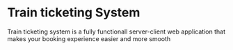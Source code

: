 # Train ticketing System

Train ticketing system is a fully functionall server-client web application that makes your booking experience easier and more smooth
